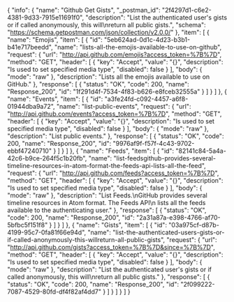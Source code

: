 {
  "info": {
    "name": "Github Get Gists",
    "_postman_id": "2f4297d1-c6e2-4381-9d33-7915e11691f0",
    "description": "List the authenticated user's gists or if called anonymously, this will\nreturn all public gists.",
    "schema": "https://schema.getpostman.com/json/collection/v2.0.0/"
  },
  "item": [
    {
      "name": "Emojis",
      "item": [
        {
          "id": "5eb624ad-0d1c-4d23-b3b1-b41e717beedd",
          "name": "lists-all-the-emojis-available-to-use-on-github",
          "request": {
            "url": "http://api.github.com/emojis?access_token=%7B%7D",
            "method": "GET",
            "header": [
              {
                "key": "Accept",
                "value": "{}",
                "description": "Is used to set specified media type",
                "disabled": false
              }
            ],
            "body": {
              "mode": "raw"
            },
            "description": "Lists all the emojis available to use on GitHub."
          },
          "response": [
            {
              "status": "OK",
              "code": 200,
              "name": "Response_200",
              "id": "1f291d4f-7534-4f83-b626-e8fceb32555a"
            }
          ]
        }
      ]
    },
    {
      "name": "Events",
      "item": [
        {
          "id": "a3fe24fd-c092-4457-a6f8-01944dba9a72",
          "name": "list-public-events",
          "request": {
            "url": "http://api.github.com/events?access_token=%7B%7D",
            "method": "GET",
            "header": [
              {
                "key": "Accept",
                "value": "{}",
                "description": "Is used to set specified media type",
                "disabled": false
              }
            ],
            "body": {
              "mode": "raw"
            },
            "description": "List public events."
          },
          "response": [
            {
              "status": "OK",
              "code": 200,
              "name": "Response_200",
              "id": "9976af9f-f57f-4c43-9702-ebbf47240710"
            }
          ]
        }
      ]
    },
    {
      "name": "Feeds",
      "item": [
        {
          "id": "82141c84-5a4a-42c6-b9ce-264f5c1b20fb",
          "name": "list-feedsgithub-provides-several-timeline-resources-in-atom-format-the-feeds-api-lists-all-the-feed",
          "request": {
            "url": "http://api.github.com/feeds?access_token=%7B%7D",
            "method": "GET",
            "header": [
              {
                "key": "Accept",
                "value": "{}",
                "description": "Is used to set specified media type",
                "disabled": false
              }
            ],
            "body": {
              "mode": "raw"
            },
            "description": "List Feeds.\nGitHub provides several timeline resources in Atom format. The Feeds API\n lists all the feeds available to the authenticating user."
          },
          "response": [
            {
              "status": "OK",
              "code": 200,
              "name": "Response_200",
              "id": "2a31a87a-e398-4766-af70-5bfbc5f151f8"
            }
          ]
        }
      ]
    },
    {
      "name": "Gists",
      "item": [
        {
          "id": "03a975cf-d87b-4199-95c7-0fa81f66e94d",
          "name": "list-the-authenticated-users-gists-or-if-called-anonymously-this-willreturn-all-public-gists",
          "request": {
            "url": "http://api.github.com/gists?access_token=%7B%7D&since=%7B%7D",
            "method": "GET",
            "header": [
              {
                "key": "Accept",
                "value": "{}",
                "description": "Is used to set specified media type",
                "disabled": false
              }
            ],
            "body": {
              "mode": "raw"
            },
            "description": "List the authenticated user's gists or if called anonymously, this will\nreturn all public gists."
          },
          "response": [
            {
              "status": "OK",
              "code": 200,
              "name": "Response_200",
              "id": "2f099222-7087-4529-80fd-df4f82af4dd7"
            }
          ]
        }
      ]
    }
  ]
}
